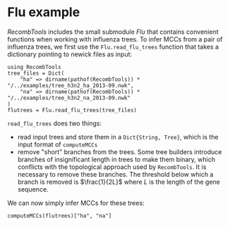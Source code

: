 # Flu example

*RecombTools* includes the small submodule *Flu* that contains convenient functions when working with influenza trees. 
  To infer MCCs from a pair of influenza trees, we first use the `Flu.read_flu_trees` function that takes a dictionary pointing to newick files as input: 

```@example flu
using RecombTools
tree_files = Dict(
	"ha" => dirname(pathof(RecombTools)) * "/../examples/tree_h3n2_ha_2013-09.nwk",
	"na" => dirname(pathof(RecombTools)) * "/../examples/tree_h3n2_na_2013-09.nwk"
)
flutrees = Flu.read_flu_trees(tree_files)
```

`read_flu_trees` does two things: 
- read input trees and store them in a `Dict{String, Tree}`, which is the input format of `computeMCCs`
- remove "short" branches from the trees. 
  Some tree builders introduce branches of insignificant length in trees to make them binary, which conflicts with the topological approach used by `RecombTools`. 
  It is necessary to remove these branches. 
  The threshold below which a branch is removed is $\frac{1}{2L}$ where $L$ is the length of the gene sequence. 

We can now simply infer MCCs for these trees:

```@example flu
computeMCCs(flutrees)["ha", "na"]
```

